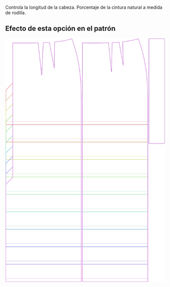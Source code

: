 Controla la longitud de la cabeza. Porcentaje de la cintura natural a medida de rodilla.



## Efecto de esta opción en el patrón
![Esta imagen muestra el efecto de esta opción superponiendo varias variantes que tienen un valor diferente para esta opción](penelope_lengthbonus_sample.svg "Efecto de esta opción en el patrón")